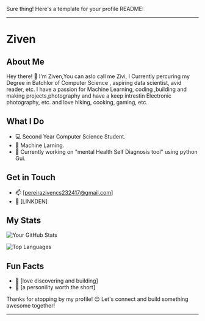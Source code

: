Sure thing! Here's a template for your profile README:

---

# Ziven

## About Me

Hey there! 👋 I'm Ziven,You can aslo call me Zivi, I Currently percuring my Degree in Batchlor of Computer Science , aspiring data scientist, avid reader, etc. I have a passion for Machine Learning, coding ,building and making projects,photography and have a keep intrestin Electronic photography, etc. and love hiking, cooking, gaming, etc.

## What I Do

- 💻 Second Year Computer Science Student.
- 🌱 Machine Larning.
- 🚀 Currently working on "mental Health Self Diagnosis tool" using python Gui.

## Get in Touch

- 📫 [pereirazivencs232417@gmail.com]
- 💬 [LINKDEN]

## My Stats

![Your GitHub Stats](https://github-readme-stats.vercel.app/api?username=Zivi09&show_icons=true)

![Top Languages](https://github-readme-stats.vercel.app/api/top-langs/?Zivi09=yourusername&layout=compact)

## Fun Facts

- 🔭 [love discovering and building]
- 🌟 [a personility worth the short]

Thanks for stopping by my profile! 😊 Let's connect and build something awesome together!

---
